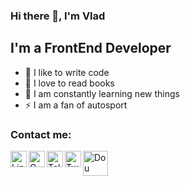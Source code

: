 ### Hi there 👋, I'm Vlad

## I'm a FrontEnd Developer
- 💪 I like to write code
- 🎉 I love to read books
- 🥅 I am constantly learning new things
- ⚡ I am a fan of autosport

### Contact me:

[<img align="left" alt="LinkedIn" width="26px" src="https://cdn.jsdelivr.net/npm/simple-icons@7.4.0/icons/linkedin.svg" />][linkedin]
<a href="mailto:vladsupruniuk@gmail.com"><img align="left" alt="Gmail" width="26px" src="https://cdn.jsdelivr.net/npm/simple-icons@7.4.0/icons/gmail.svg" /></a>
[<img align="left" alt="Telegram" width="26px" src="https://cdn.jsdelivr.net/npm/simple-icons@7.4.0/icons/telegram.svg" />][telegram]
[<img align="left" alt="Twitter" width="26px" src="https://cdn.jsdelivr.net/npm/simple-icons@7.4.0/icons/twitter.svg" />][twitter]
[<img align="left" alt="Dou" width="40px" src="https://uaspectr.com/wp-content/uploads/2020/10/dou-300x180.jpg" />][dou]

<br />


[linkedin]: https://www.linkedin.com/in/vladyslav-supruniuk-a174a3244/
[telegram]: https://t.me/vsupruniuk
[twitter]: https://twitter.com/vladsupruniuk
[dou]: https://dou.ua/users/vladyslav-supruniuk/
